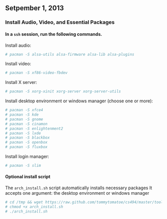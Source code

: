 ## Setpember 1, 2013

### Install Audio, Video, and Essential Packages

#### In a `ssh` session, run the following commands.

Install audio:

```bash
# pacman -S alsa-utils alsa-firmware alsa-lib alsa-plugins 
```

Install video: 

```bash
# pacman -S xf86-video-fbdev
```

Install X server:

```bash
# pacman -S xorg-xinit xorg-server xorg-server-utils
```

Install desktop environment or windows manager (choose one or more):

```bash
# pacman -S xfce4 
# pacman -S kde
# pacman -S gnome
# pacman -S cinamon
# pacman -S enlightenment2
# pacman -S lxde
# pacman -S blackbox
# pacman -S openbox
# pacman -S fluxbox
```

Install login manager:

```bash
# pacman -S slim
```

#### Optional install script
The `arch_install.sh` script automatically installs necessary packages
It accepts one argument: the desktop environment or windows manager

```bash
# cd /tmp && wget https://raw.github.com/tommytomatoe/cs494/master/tools/arch_install.sh
# chmod +x arch_install.sh
# ./arch_install.sh
```

